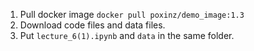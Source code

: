 1. Pull docker image ``docker pull poxinz/demo_image:1.3``
2. Download code files and data files.
3. Put ``lecture_6(1).ipynb`` and ``data`` in the same folder.
